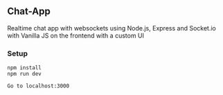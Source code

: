 ## Chat-App



Realtime chat app with websockets using Node.js, Express and Socket.io with Vanilla JS on the frontend with a custom UI

### Setup

```
npm install
npm run dev

Go to localhost:3000
```

